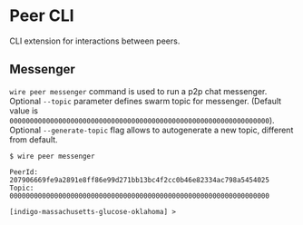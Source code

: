 # Peer CLI

CLI extension for interactions between peers.

## Messenger

`wire peer messenger` command is used to run a p2p chat messenger.
Optional `--topic` parameter defines swarm topic for messenger. (Default value is `0000000000000000000000000000000000000000000000000000000000000000`).
Optional `--generate-topic` flag allows to autogenerate a new topic, different from default.

```
$ wire peer messenger

PeerId: 207906669fe9a2891e8ff86e99d271bb13bc4f2cc0b46e82334ac798a5454025
Topic: 0000000000000000000000000000000000000000000000000000000000000000

[indigo-massachusetts-glucose-oklahoma] >
```
